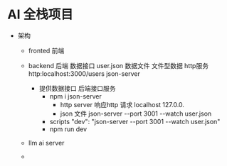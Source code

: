 # AI 全栈项目

- 架构
  - fronted 前端
  - backend 后端
    数据接口 user.json 数据文件
    文件型数据
    http服务 http:localhost:3000/users
    json-server
      
      - 提供数据接口  后端接口服务
         - npm i json-server
            - http server 响应http 请求 localhost 127.0.0.
            - json 文件 json-server --port 3001 --watch user.json
         - scripts
           "dev": "json-server --port 3001 --watch user.json"
         - npm run dev 
  - llm ai server
  - 